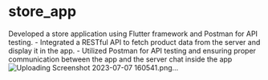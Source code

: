 # store_app

Developed a store application using Flutter framework and Postman
for API testing. - Integrated a RESTful API to fetch product data from
the server and display it in the app. - Utilized Postman for API testing
and ensuring proper communication between the app and the server
chat inside the app
![Uploading Screenshot 2023-07-07 160541.png…]()
